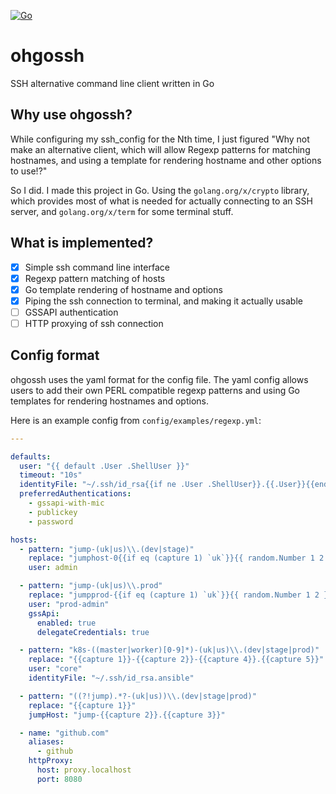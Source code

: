 [![Go](https://github.com/artheus/ohgossh/actions/workflows/go.yml/badge.svg?branch=main)](https://github.com/artheus/ohgossh/actions/workflows/go.yml)

# ohgossh

SSH alternative command line client written in Go

## Why use ohgossh?

While configuring my ssh_config for the Nth time, I just figured
"Why not make an alternative client, which will allow Regexp patterns
for matching hostnames, and using a template for rendering hostname and
other options to use!?"

So I did. I made this project in Go. Using the `golang.org/x/crypto`
library, which provides most of what is needed for actually connecting
to an SSH server, and `golang.org/x/term` for some terminal stuff.

## What is implemented?

- [x] Simple ssh command line interface
- [x] Regexp pattern matching of hosts
- [x] Go template rendering of hostname and options
- [x] Piping the ssh connection to terminal, and making it actually usable
- [ ] GSSAPI authentication
- [ ] HTTP proxying of ssh connection

## Config format

ohgossh uses the yaml format for the config file. The yaml config allows
users to add their own PERL compatible regexp patterns and using Go templates
for rendering hostnames and options.

Here is an example config from `config/examples/regexp.yml`:

```yaml
---

defaults:
  user: "{{ default .User .ShellUser }}"
  timeout: "10s"
  identityFile: "~/.ssh/id_rsa{{if ne .User .ShellUser}}.{{.User}}{{end}}"
  preferredAuthentications:
    - gssapi-with-mic
    - publickey
    - password

hosts:
  - pattern: "jump-(uk|us)\\.(dev|stage)"
    replace: "jumphost-0{{if eq (capture 1) `uk`}}{{ random.Number 1 2 }}{{else}}{{ random.Number 3 4 }}{{end}}.{{capture 2}}.example.domain"
    user: admin

  - pattern: "jump-(uk|us)\\.prod"
    replace: "jumpprod-{{if eq (capture 1) `uk`}}{{ random.Number 1 2 }}{{else}}{{ random.Number 3 4 }}{{end}}.example.domain"
    user: "prod-admin"
    gssApi:
      enabled: true
      delegateCredentials: true

  - pattern: "k8s-((master|worker)[0-9]*)-(uk|us)\\.(dev|stage|prod)"
    replace: "{{capture 1}}-{{capture 2}}-{{capture 4}}.{{capture 5}}"
    user: "core"
    identityFile: "~/.ssh/id_rsa.ansible"

  - pattern: "((?!jump).*?-(uk|us))\\.(dev|stage|prod)"
    replace: "{{capture 1}}"
    jumpHost: "jump-{{capture 2}}.{{capture 3}}"

  - name: "github.com"
    aliases:
      - github
    httpProxy:
      host: proxy.localhost
      port: 8080
```

